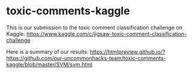 # toxic-comments-kaggle

This is our submission to the toxic comment classification challenge on Kaggle:
https://www.kaggle.com/c/jigsaw-toxic-comment-classification-challenge

Here is a summary of our results:
https://htmlpreview.github.io/?https://github.com/our-uncommonhacks-team/toxic-comments-kaggle/blob/master/SVM/svm.html